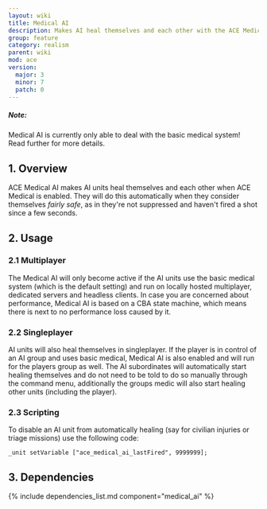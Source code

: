 ```yaml
---
layout: wiki
title: Medical AI
description: Makes AI heal themselves and each other with the ACE Medical system.
group: feature
category: realism
parent: wiki
mod: ace
version:
  major: 3
  minor: 7
  patch: 0
---
```


<div class="panel callout">
    <h5>Note:</h5>
    <p>Medical AI is currently only able to deal with the basic medical system! Read further for more details.</p>
</div>

## 1. Overview

ACE Medical AI makes AI units heal themselves and each other when ACE Medical is enabled. They will do this automatically when they consider themselves *fairly safe*, as in they're not suppressed and haven't fired a shot since a few seconds.


## 2. Usage

### 2.1 Multiplayer

The Medical AI will only become active if the AI units use the basic medical system (which is the default setting) and run on locally hosted multiplayer, dedicated servers and headless clients. In case you are concerned about performance, Medical AI is based on a CBA state machine, which means there is next to no performance loss caused by it.

### 2.2 Singleplayer

AI units will also heal themselves in singleplayer. If the player is in control of an AI group and uses basic medical, Medical AI is also enabled and will run for the players group as well. The AI subordinates will automatically start healing themselves and do not need to be told to do so manually through the command menu, additionally the groups medic will also start healing other units (including the player).

### 2.3 Scripting

To disable an AI unit from automatically healing (say for civilian injuries or triage missions) use the following code:

```sqf
_unit setVariable ["ace_medical_ai_lastFired", 9999999];
```

## 3. Dependencies

{% include dependencies_list.md component="medical_ai" %}
